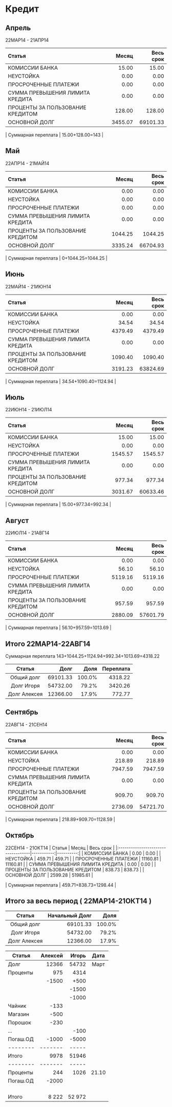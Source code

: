 # Кредит

## Апрель
22МАР14 - 21АПР14

| Статья                             | Месяц      | Весь срок |
|:-----------------------------------|-----------:|----------:|
| КОМИССИИ БАНКА                     | 15.00      | 15.00 |
| НЕУСТОЙКА                          | 0.00       | 0.00 |
| ПРОСРОЧЕННЫЕ ПЛАТЕЖИ               | 0.00       | 0.00 |
| СУММА ПРЕВЫШЕНИЯ ЛИМИТА КРЕДИТА    | 0.00       | 0.00 |
| ПРОЦЕНТЫ ЗА ПОЛЬЗОВАНИЕ КРЕДИТОМ   | 128.00     | 128.00 |
| ОСНОВНОЙ ДОЛГ                      | 3455.07    | 69101.33 |
 
| Суммарная переплата                | 15.00+128.00=143 |
 

## Май
22АПР14 - 21МАЙ14
 
| Статья                             | Месяц      | Весь срок |
|:-----------------------------------|-----------:|----------:|
| КОМИССИИ БАНКА                     | 0.00       | 0.00 |
| НЕУСТОЙКА                          | 0.00       | 0.00 |
| ПРОСРОЧЕННЫЕ ПЛАТЕЖИ               | 0.00       | 0.00 |
| СУММА ПРЕВЫШЕНИЯ ЛИМИТА КРЕДИТА    | 0.00       | 0.00 |
| ПРОЦЕНТЫ ЗА ПОЛЬЗОВАНИЕ КРЕДИТОМ   | 1044.25    | 1044.25 |
| ОСНОВНОЙ ДОЛГ                      | 3335.24    | 66704.93 |
 
| Суммарная переплата                | 0+1044.25=1044.25 |
 

## Июнь
22МАЙ14 - 21ИЮН14

| Статья                             | Месяц      | Весь срок |
|:-----------------------------------|-----------:|----------:|
| КОМИССИИ БАНКА                     | 0.00       | 0.00 |
| НЕУСТОЙКА                          | 34.54      | 34.54 |
| ПРОСРОЧЕННЫЕ ПЛАТЕЖИ               | 4379.49    | 4379.49 |
| СУММА ПРЕВЫШЕНИЯ ЛИМИТА КРЕДИТА    | 0.00       | 0.00 |
| ПРОЦЕНТЫ ЗА ПОЛЬЗОВАНИЕ КРЕДИТОМ   | 1090.40    | 1090.40 |
| ОСНОВНОЙ ДОЛГ                      | 3191.23    | 63824.69 |

| Суммарная переплата                | 34.54+1090.40=1124.94 |


## Июль
22ИЮН14 - 21ИЮЛ14

| Статья                             | Месяц      | Весь срок |
|:-----------------------------------|-----------:|----------:|
| КОМИССИИ БАНКА                     | 15.00      | 15.00 |
| НЕУСТОЙКА                          | 0.00       | 0.00 |
| ПРОСРОЧЕННЫЕ ПЛАТЕЖИ               | 1545.57    | 1545.57 |
| СУММА ПРЕВЫШЕНИЯ ЛИМИТА КРЕДИТА    | 0.00       | 0.00 |
| ПРОЦЕНТЫ ЗА ПОЛЬЗОВАНИЕ КРЕДИТОМ   | 977.34     | 977.34 |
| ОСНОВНОЙ ДОЛГ                      | 3031.67    | 60633.46 |

| Суммарная переплата                | 15.00+977.34=992.34 |


## Август
22ИЮЛ14 - 21АВГ14

| Статья                             | Месяц      | Весь срок |
|:-----------------------------------|-----------:|----------:|
| КОМИССИИ БАНКА                     | 0.00       | 0.00 |
| НЕУСТОЙКА                          | 56.10      | 56.10 |
| ПРОСРОЧЕННЫЕ ПЛАТЕЖИ               | 5119.16    | 5119.16 |
| СУММА ПРЕВЫШЕНИЯ ЛИМИТА КРЕДИТА    | 0.00       | 0.00 |
| ПРОЦЕНТЫ ЗА ПОЛЬЗОВАНИЕ КРЕДИТОМ   | 957.59     | 957.59 |
| ОСНОВНОЙ ДОЛГ                      | 2880.09    | 57601.79 |

| Суммарная переплата                | 56.10+957.59=1013.69 |


## Итого  22МАР14-22АВГ14
Суммарная переплата                 143+1044.25+1124.94+992.34+1013.69=4318.22

| Статья          |   Долг       |    Доля   | Переплата |
|:---------------:|-------------:|----------:|----------:|
| Общий долг      |   69101.33   |  100.0%   |   4318.22 |
| Долг Игоря      |   54732.00   |   79.2%   |   3420.26 |
| Долг Алексея    |   12366.00   |   17.9%   |    772.77 |



## Сентябрь
22АВГ14 - 21СЕН14

| Статья                             | Месяц      | Весь срок |
|:-----------------------------------|-----------:|----------:|
| КОМИССИИ БАНКА                     | 0.00       | 0.00 |
| НЕУСТОЙКА                          | 218.89     | 218.89 |
| ПРОСРОЧЕННЫЕ ПЛАТЕЖИ               | 7947.59    | 7947.59 |
| СУММА ПРЕВЫШЕНИЯ ЛИМИТА КРЕДИТА    | 0.00       | 0.00 |
| ПРОЦЕНТЫ ЗА ПОЛЬЗОВАНИЕ КРЕДИТОМ   | 909.70     | 909.70 |
| ОСНОВНОЙ ДОЛГ                      | 2736.09    | 54721.70 |

| Суммарная переплата                | 218.89+909.70=1128.59 |



## Октябрь
22СЕН14 - 21ОКТ14
| Статья                             | Месяц      | Весь срок |
|:-----------------------------------|-----------:|----------:|
| КОМИССИИ БАНКА                     | 0.00       | 0.00  |
| НЕУСТОЙКА                          | 459.71     | 459.71  |
| ПРОСРОЧЕННЫЕ ПЛАТЕЖИ               | 11160.81   | 11160.81  |
| СУММА ПРЕВЫШЕНИЯ ЛИМИТА КРЕДИТА    | 0.00       | 0.00  |
| ПРОЦЕНТЫ ЗА ПОЛЬЗОВАНИЕ КРЕДИТОМ   | 838.73     | 838.73  |
| ОСНОВНОЙ ДОЛГ                      | 2599.28    | 51985.61  |

| Суммарная переплата                | 459.71+838.73=1298.44  |



## Итого за весь период ( 22МАР14-21ОКТ14 )


| Статья          | Начальный Долг |    Доля   |
|:---------------:|---------------:|----------:|
| Общий долг      |   69101.33     |  100.0%   |
| Долг Игоря      |   54732.00     |   79.2%   |
| Долг Алексея    |   12366.00     |   17.9%   |



| Статья   | Алексей | Игорь | Дата  |
|----------|--------:|------:|:-----:|
| Долг     | 12366   | 54732 | Март  |
| Проценты |   975   |  4314 |       |
|          | -1500   |  +500 |       |
|          |         | -1500 |       |
|          |         | -1000 |       |
| Чайник   |  -133   |       |       |
| Магазин  |  -500   |       |       |
| Порошок  |  -230   |       |       |
| ...      |         |  -100 |       |
| Погаш.ОД | -1000   | -5000 |       |
| -------- | ------- | ----- |       |
| Итого    |  9978   | 51946 |       |
| -------- | ------- | ----- |       |
| Проценты |   244   |  1026 | 21.10 |
| Погаш.ОД | -2000   |       |       |
|          |         |       |       |
|          |         |       |       |
|          |         |       |       |
|          |         |       |       |
| Итого    |  8 222  |52 972 |       |


